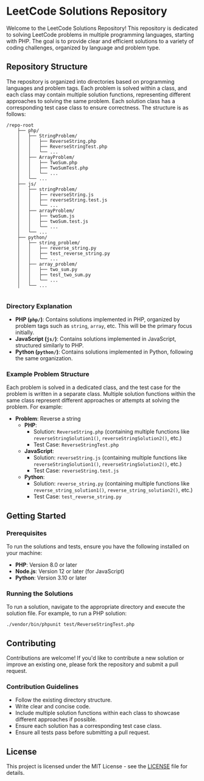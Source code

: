 # LeetCode Solutions Repository

Welcome to the LeetCode Solutions Repository! This repository is dedicated to solving LeetCode problems in multiple programming languages, starting with PHP. The goal is to provide clear and efficient solutions to a variety of coding challenges, organized by language and problem type.

## Repository Structure

The repository is organized into directories based on programming languages and problem tags. Each problem is solved within a class, and each class may contain multiple solution functions, representing different approaches to solving the same problem. Each solution class has a corresponding test case class to ensure correctness. The structure is as follows:

```angular2html
/repo-root
    ├── php/
    │   ├── StringProblem/
    │   │   ├── ReverseString.php
    │   │   ├── ReverseStringTest.php
    │   │   └── ...
    │   ├── ArrayProblem/
    │   │   ├── TwoSum.php
    │   │   ├── TwoSumTest.php
    │   │   └── ...
    │   └── ...
    ├── js/
    │   ├── stringProblem/
    │   │   ├── reverseString.js
    │   │   ├── reverseString.test.js
    │   │   └── ...
    │   ├── arrayProblem/
    │   │   ├── twoSum.js
    │   │   ├── twoSum.test.js
    │   │   └── ...
    │   └── ...
    ├── python/
    │   ├── string_problem/
    │   │   ├── reverse_string.py
    │   │   ├── test_reverse_string.py
    │   │   └── ...
    │   ├── array_problem/
    │   │   ├── two_sum.py
    │   │   ├── test_two_sum.py
    │   │   └── ...
    │   └── ...


```

### Directory Explanation

- **PHP (`php/`)**: Contains solutions implemented in PHP, organized by problem tags such as `string`, `array`, etc. This will be the primary focus initially.
- **JavaScript (`js/`)**: Contains solutions implemented in JavaScript, structured similarly to PHP.
- **Python (`python/`)**: Contains solutions implemented in Python, following the same organization.

### Example Problem Structure

Each problem is solved in a dedicated class, and the test case for the problem is written in a separate class. Multiple solution functions within the same class represent different approaches or attempts at solving the problem. For example:

- **Problem**: Reverse a string
    - **PHP**:
        - Solution: `ReverseString.php` (containing multiple functions like `reverseStringSolution1()`, `reverseStringSolution2()`, etc.)
        - Test Case: `ReverseStringTest.php`
    - **JavaScript**:
        - Solution: `reverseString.js` (containing multiple functions like `reverseStringSolution1()`, `reverseStringSolution2()`, etc.)
        - Test Case: `reverseString.test.js`
    - **Python**:
        - Solution: `reverse_string.py` (containing multiple functions like `reverse_string_solution1()`, `reverse_string_solution2()`, etc.)
        - Test Case: `test_reverse_string.py`

## Getting Started

### Prerequisites

To run the solutions and tests, ensure you have the following installed on your machine:

- **PHP**: Version 8.0 or later
- **Node.js**: Version 12 or later (for JavaScript)
- **Python**: Version 3.10 or later

### Running the Solutions

To run a solution, navigate to the appropriate directory and execute the solution file. For example, to run a PHP solution:

````
./vendor/bin/phpunit test/ReverseStringTest.php

````

## Contributing

Contributions are welcome! If you'd like to contribute a new solution or improve an existing one, please fork the repository and submit a pull request.

### Contribution Guidelines

- Follow the existing directory structure.
- Write clear and concise code.
- Include multiple solution functions within each class to showcase different approaches if possible.
- Ensure each solution has a corresponding test case class.
- Ensure all tests pass before submitting a pull request.

## License

This project is licensed under the MIT License - see the [LICENSE](LICENSE) file for details.


